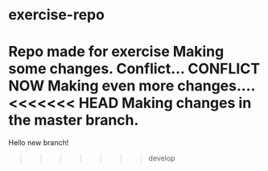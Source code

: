 # exercise-repo
Repo made for exercise
Making some changes.
Conflict...
CONFLICT NOW
Making even more changes....
<<<<<<< HEAD
Making changes in the master branch.
=======
Hello new branch!
>>>>>>> develop
